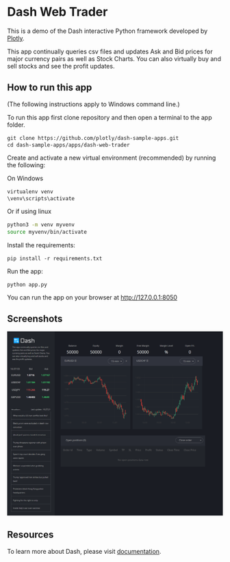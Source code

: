 # Dash Web Trader
This is a demo of the Dash interactive Python framework developed by [Plotly](https://plot.ly/).
                            
This app continually queries csv files and updates Ask and Bid prices for major currency 
pairs as well as Stock Charts. You can also virtually buy and sell stocks and see the 
profit updates.

## How to run this app

(The following instructions apply to Windows command line.)

To run this app first clone repository and then open a terminal to the app folder.

```
git clone https://github.com/plotly/dash-sample-apps.git
cd dash-sample-apps/apps/dash-web-trader
```

Create and activate a new virtual environment (recommended) by running
the following:

On Windows

```
virtualenv venv 
\venv\scripts\activate
```

Or if using linux

```bash
python3 -m venv myvenv
source myvenv/bin/activate
```

Install the requirements:

```
pip install -r requirements.txt
```
Run the app:

```
python app.py
```
You can run the app on your browser at http://127.0.0.1:8050

## Screenshots

![demo.png](demo.png)

## Resources

To learn more about Dash, please visit [documentation](https://plot.ly/dash).
